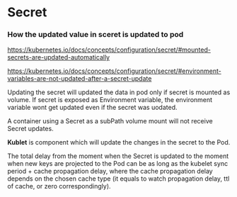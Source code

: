 # Secret

### How the updated value in sceret is updated to pod
https://kubernetes.io/docs/concepts/configuration/secret/#mounted-secrets-are-updated-automatically

https://kubernetes.io/docs/concepts/configuration/secret/#environment-variables-are-not-updated-after-a-secret-update

Updating the secret will updated the data in pod only if secret is mounted as volume. If secret is exposed as Environment variable, the environment variable wont get updated even if the secret was uodated.

A container using a Secret as a subPath volume mount will not receive Secret updates.

**Kublet** is component which will update the changes in the secret to the Pod. 

The total delay from the moment when the Secret is updated to the moment when new keys are projected to the Pod can be as long as the kubelet sync period + cache propagation delay, where the cache propagation delay depends on the chosen cache type (it equals to watch propagation delay, ttl of cache, or zero correspondingly).
